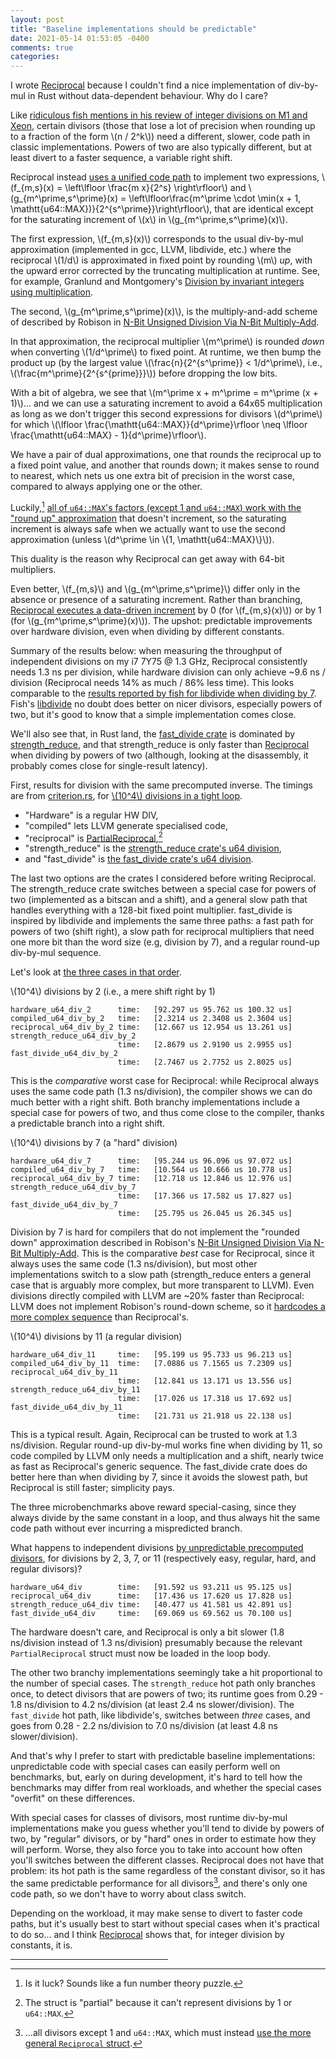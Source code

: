 ```yaml
---
layout: post
title: "Baseline implementations should be predictable"
date: 2021-05-14 01:53:05 -0400
comments: true
categories: 
---
```


I wrote [Reciprocal](https://crates.io/crates/reciprocal) because I
couldn't find a nice implementation of div-by-mul in Rust without
data-dependent behaviour. Why do I care?

Like [ridiculous fish mentions in his review of integer divisions on M1 and Xeon](https://ridiculousfish.com/blog/posts/benchmarking-libdivide-m1-avx512.html),
certain divisors (those that lose a lot of precision when rounding up
to a fraction of the form \\(n / 2^k\\)) need a different, slower,
code path in classic implementations. Powers of two are also typically
different, but at least divert to a faster sequence, a variable right
shift.

Reciprocal instead [uses a unified code path](https://github.com/pkhuong/reciprocal/blob/c4f6eeeb7108a778c6e8c1f8a5ac7c6df13e2943/src/lib.rs#L116)
to implement two expressions, 
\\(f_{m,s}(x) = \left\lfloor \frac{m x}{2^s} \right\rfloor\\) and
\\(g_{m^\prime,s^\prime}(x) = \left\lfloor\frac{m^\prime \cdot \min(x + 1, \mathtt{u64::MAX})}{2^{s^\prime}}\right\rfloor\\),
that are identical except for the saturating increment of \\(x\\) in
\\(g_{m^\prime,s^\prime}(x)\\).

The first expression, \\(f_{m,s}(x)\\) corresponds to the usual
div-by-mul approximation (implemented in gcc, LLVM, libdivide, etc.)
where the reciprocal \\(1/d\\) is approximated in fixed point by rounding
\\(m\\) *up*, with the upward error corrected by the truncating
multiplication at runtime.  See, for example, Granlund and
Montgomery's [Division by invariant integers using multiplication](https://gmplib.org/~tege/divcnst-pldi94.pdf).

The second, \\(g_{m^\prime,s^\prime}(x)\\), is the multiply-and-add
scheme of described by Robison in [N-Bit Unsigned Division Via N-Bit Multiply-Add](https://citeseerx.ist.psu.edu/viewdoc/download?doi=10.1.1.512.2627&rep=rep1&type=pdf).

In that approximation, the reciprocal multiplier \\(m^\prime\\) is
rounded *down* when converting \\(1/d^\prime\\) to fixed point.  At 
runtime, we then bump the product up (by the largest value
\\(\frac{n}{2^{s^\prime}} < 1/d^\prime\\), i.e., \\(\frac{m^\prime}{2^{s^{prime}}}\\)) before dropping the low bits.

With a bit of algebra, we see that \\(m^\prime x + m^\prime = m^\prime (x + 1)\\)...
and we can use a saturating increment to avoid a 64x65 multiplication
as long as we don't trigger this second expressions for divisors
\\(d^\prime\\) for which
\\(\lfloor \frac{\mathtt{u64::MAX}}{d^\prime}\rfloor \neq \lfloor \frac{\mathtt{u64::MAX} - 1}{d^\prime}\rfloor\\).

We have a pair of dual approximations, one that rounds the reciprocal
up to a fixed point value, and another that rounds down; it makes
sense to round to nearest, which nets us one extra bit of precision in
the worst case, compared to always applying one or the other.

Luckily,[^or-is-it]
[all of `u64::MAX`'s factors (except 1 and `u64::MAX`) work with the "round up" approximation](https://github.com/pkhuong/reciprocal/blob/c4f6eeeb7108a778c6e8c1f8a5ac7c6df13e2943/src/lib.rs#L322)
that doesn't increment, so the saturating increment is always safe
when we actually want to use the second approximation (unless
\\(d^\prime \in \\{1, \mathtt{u64::MAX}\\}\\)).

[^or-is-it]: Is it luck?  Sounds like a fun number theory puzzle.

This duality is the reason why Reciprocal can get away with
64-bit multipliers.

Even better, \\(f_{m,s}\\) and \\(g_{m^\prime,s^\prime}\\)
differ only in the absence or presence of a saturating increment.
Rather than branching, [Reciprocal executes a data-driven increment](https://github.com/pkhuong/reciprocal/blob/c4f6eeeb7108a778c6e8c1f8a5ac7c6df13e2943/src/lib.rs#L116)
by 0 (for \\(f_{m,s}(x)\\)) or by 1 (for
\\(g_{m^\prime,s^\prime}(x)\\)).  The upshot: predictable improvements
over hardware division, even when dividing by different constants.

Summary of the results below: when measuring the throughput of
independent divisions on my i7 7Y75 @ 1.3 GHz, Reciprocal consistently
needs 1.3 ns per division, while hardware division can only achieve
~9.6 ns / division (Reciprocal needs 14% as much / 86% less time).
This looks comparable to the
[results reported by fish for libdivide when dividing by 7](https://ridiculousfish.com/blog/posts/benchmarking-libdivide-m1-avx512.html#:~:text=intel%20xeon%203.0%20ghz%20(8275cl)).
Fish's [libdivide](https://github.com/ridiculousfish/libdivide) no
doubt does better on nicer divisors, especially powers of two, but
it's good to know that a simple implementation comes close.

We'll also see that, in Rust land, the
[fast\_divide crate](https://crates.io/crates/fastdivide)
is dominated by [strength\_reduce](https://github.com/ejmahler/strength_reduce),
and that strength\_reduce is only faster than [Reciprocal](https://github.com/pkhuong/reciprocal/)
when dividing by powers of two (although, looking at the disassembly,
it probably comes close for single-result latency).

First, results for division with the same precomputed inverse.  The
timings are from
[criterion.rs](https://github.com/bheisler/criterion.rs), 
for [\\(10^4\\) divisions in a tight loop](https://github.com/pkhuong/reciprocal/blob/c4f6eeeb7108a778c6e8c1f8a5ac7c6df13e2943/benches/div_throughput.rs#L29).

- "Hardware" is a regular HW DIV, 
- "compiled" lets LLVM generate specialised code,
- "reciprocal" is [PartialReciprocal](https://github.com/pkhuong/reciprocal/blob/d591c59044b3a4f662112aae73c3adae9f168ea6/src/lib.rs#L11),[^why-partial]
- "strength\_reduce" is the [strength\_reduce crate's u64 division](https://github.com/ejmahler/strength_reduce),
- and "fast\_divide" is [the fast\_divide crate's u64 division](https://crates.io/crates/fastdivide).

[^why-partial]: The struct is "partial" because it can't represent divisions by 1 or `u64::MAX`.


The last two options are the crates I considered before writing
Reciprocal.  The strength\_reduce crate switches between a special
case for powers of two (implemented as a bitscan and a shift), and a
general slow path that handles everything with a 128-bit fixed
point multiplier.  fast\_divide is inspired by libdivide and 
implements the same three paths: a fast path for powers of two (shift
right), a slow path for reciprocal multipliers that need one more bit
than the word size (e.g, division by 7), and a regular round-up
div-by-mul sequence.

Let's look at [the three cases in that order](https://github.com/pkhuong/reciprocal/blob/c4f6eeeb7108a778c6e8c1f8a5ac7c6df13e2943/benches/div_throughput.rs#L29).

\\(10^4\\) divisions by 2 (i.e., a mere shift right by 1)

    hardware_u64_div_2      time:   [92.297 us 95.762 us 100.32 us]
    compiled_u64_div_by_2   time:   [2.3214 us 2.3408 us 2.3604 us]
    reciprocal_u64_div_by_2 time:   [12.667 us 12.954 us 13.261 us]
    strength_reduce_u64_div_by_2
                            time:   [2.8679 us 2.9190 us 2.9955 us]
    fast_divide_u64_div_by_2
                            time:   [2.7467 us 2.7752 us 2.8025 us]

This is the *comparative* worst case for Reciprocal: while Reciprocal
always uses the same code path (1.3 ns/division), the compiler shows
we can do much better with a right shift. Both branchy implementations
include a special case for powers of two, and thus come close to the
compiler, thanks a predictable branch into a right shift.

\\(10^4\\) divisions by 7 (a "hard" division)

    hardware_u64_div_7      time:   [95.244 us 96.096 us 97.072 us]
    compiled_u64_div_by_7   time:   [10.564 us 10.666 us 10.778 us]
    reciprocal_u64_div_by_7 time:   [12.718 us 12.846 us 12.976 us]
    strength_reduce_u64_div_by_7
                            time:   [17.366 us 17.582 us 17.827 us]
    fast_divide_u64_div_by_7
                            time:   [25.795 us 26.045 us 26.345 us]

Division by 7 is hard for compilers that do not implement the "rounded down"
approximation described in Robison's
[N-Bit Unsigned Division Via N-Bit Multiply-Add](https://citeseerx.ist.psu.edu/viewdoc/download?doi=10.1.1.512.2627&rep=rep1&type=pdf).
This is the comparative *best* case for Reciprocal, since it always
uses the same code (1.3 ns/division), but most other implementations
switch to a slow path (strength\_reduce enters a general case that
is arguably more complex, but more transparent to LLVM). Even
divisions directly compiled with LLVM are ~20% faster than Reciprocal:
LLVM does not implement Robison's round-down scheme, so it
[hardcodes a more complex sequence](https://godbolt.org/z/M9s58rx3Y)
than Reciprocal's.

\\(10^4\\) divisions by 11 (a regular division)

    hardware_u64_div_11     time:   [95.199 us 95.733 us 96.213 us]
    compiled_u64_div_by_11  time:   [7.0886 us 7.1565 us 7.2309 us]
    reciprocal_u64_div_by_11
                            time:   [12.841 us 13.171 us 13.556 us]
    strength_reduce_u64_div_by_11
                            time:   [17.026 us 17.318 us 17.692 us]
    fast_divide_u64_div_by_11
                            time:   [21.731 us 21.918 us 22.138 us]

This is a typical result. Again, Reciprocal can be trusted to work at
1.3 ns/division.  Regular round-up div-by-mul works fine when dividing
by 11, so code compiled by LLVM only needs a multiplication and a shift,
nearly twice as fast as Reciprocal's generic sequence.  The fast\_divide
crate does do better here than when dividing by 7, since it avoids the
slowest path, but Reciprocal is still faster; simplicity pays.

The three microbenchmarks above reward special-casing, since they always
divide by the same constant in a loop, and thus always hit the same
code path without ever incurring a mispredicted branch.

What happens to independent divisions [by unpredictable precomputed divisors](https://github.com/pkhuong/reciprocal/blob/main/benches/div_throughput_variable.rs),
for divisions by 2, 3, 7, or 11 (respectively easy, regular, hard, 
and regular divisors)?

    hardware_u64_div        time:   [91.592 us 93.211 us 95.125 us]
    reciprocal_u64_div      time:   [17.436 us 17.620 us 17.828 us]
    strength_reduce_u64_div time:   [40.477 us 41.581 us 42.891 us]
    fast_divide_u64_div     time:   [69.069 us 69.562 us 70.100 us]

The hardware doesn't care, and Reciprocal is only a bit slower (1.8
ns/division instead of 1.3 ns/division) presumably because the relevant
`PartialReciprocal` struct must now be loaded in the loop body.

The other two branchy implementations seemingly take a hit
proportional to the number of special cases. The `strength_reduce` hot
path only branches once, to detect divisors that are powers of two;
its runtime goes from 0.29 - 1.8 ns/division to 4.2 ns/division (at
least 2.4 ns slower/division).  The `fast_divide` hot path, like libdivide's,
switches between *three* cases, and goes from 0.28 - 2.2
ns/division to 7.0 ns/division (at least 4.8 ns slower/division).

And that's why I prefer to start with predictable baseline
implementations: unpredictable code with special cases can easily
perform well on benchmarks, but, early on during development, it's
hard to tell how the benchmarks may differ from real workloads, and
whether the special cases "overfit" on these differences.

With special cases for classes of divisors, most runtime div-by-mul
implementations make you guess whether you'll tend to divide by powers
of two, by "regular" divisors, or by "hard" ones in order to estimate
how they will perform.  Worse, they also force you to take into
account how often you'll switches between the different classes.
Reciprocal does not have that problem: its hot path is the same
regardless of the constant divisor, so it has the same predictable
performance for all divisors[^partial],
and there's only one code path, so we don't have to worry about class
switch.

[^partial]: ...all divisors except 1 and `u64::MAX`, which must instead [use the more general `Reciprocal` struct](https://github.com/pkhuong/reciprocal/blob/d591c59044b3a4f662112aae73c3adae9f168ea6/src/lib.rs#L176).

Depending on the workload, it may make sense to divert to faster code
paths, but it's usually best to start without special cases when it's
practical to do so...  and I think
[Reciprocal](https://crates.io/crates/reciprocal) shows that, for
integer division by constants, it is.

<p><hr style="width: 50%" /></p>

